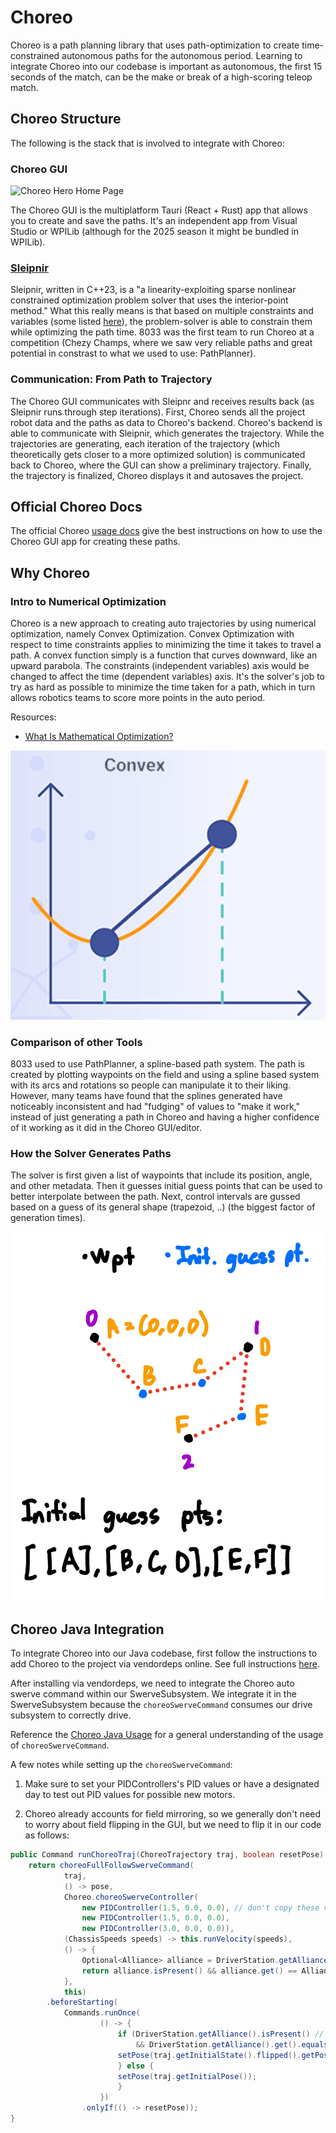 # Choreo

Choreo is a path planning library that uses path-optimization to create time-constrained autonomous paths for the autonomous period. Learning to integrate Choreo into our codebase is important as autonomous, the first 15 seconds of the match, can be the make or break of a high-scoring teleop match.


## Choreo Structure

The following is the stack that is involved to integrate with Choreo:

### Choreo GUI

![Choreo Hero Home Page](/Assets/choreo-hero.png)

The Choreo GUI is the multiplatform Tauri (React + Rust) app that allows you to create and save the paths. It's an independent app from Visual Studio or WPILib (although for the 2025 season it might be bundled in WPILib).

### [Sleipnir](https://github.com/SleipnirGroup/Sleipnir)

Sleipnir, written in C++23, is a "a linearity-exploiting sparse nonlinear constrained optimization problem solver that uses the interior-point method." What this really means is that based on multiple constraints and variables (some listed [here](https://sleipnirgroup.github.io/Choreo/document-settings/robot-configuration/)), the problem-solver is able to constrain them while optimizing the path time. 8033 was the first team to run Choreo at a competition (Chezy Champs, where we saw very reliable paths and great potential in constrast to what we used to use: PathPlanner). 

### Communication: From Path to Trajectory

The Choreo GUI communicates with Sleipnr and receives results back (as Sleipnir runs through step iterations). First, Choreo sends all the project robot data and the paths as data to Choreo's backend. Choreo's backend is able to communicate with Sleipnir, which generates the trajectory. While the trajectories are generating, each iteration of the trajectory (which theoretically gets closer to a more optimized solution) is communicated back to Choreo, where the GUI can show a preliminary trajectory. Finally, the trajectory is finalized, Choreo displays it and autosaves the project. 

## Official Choreo Docs

The official Choreo [usage docs](https://sleipnirgroup.github.io/Choreo/usage/editing-paths/) give the best instructions on how to use the Choreo GUI app for creating these paths.

## Why Choreo

### Intro to Numerical Optimization

Choreo is a new approach to creating auto trajectories by using numerical optimization, namely Convex Optimization. Convex Optimization with respect to time constraints applies to minimizing the time it takes to travel a path. A convex function simply is a function that curves downward, like an upward parabola. The constraints (independent variables) axis would be changed to affect the time (dependent variables) axis. It's the solver's job to try as hard as possible to minimize the time taken for a path, which in turn allows robotics teams to score more points in the auto period.

Resources:
- [What Is Mathematical Optimization?](https://www.youtube.com/watch?v=AM6BY4btj-M)

![graph of a convex function](../../Assets/convex.png)

### Comparison of other Tools

8033 used to use PathPlanner, a spline-based path system. The path is created by plotting waypoints on the field and using a spline based system with its arcs and rotations so people can manipulate it to their liking. However, many teams have found that the splines generated have noticeably inconsistent and had "fudging" of values to "make it work," instead of just generating a path in Choreo and having a higher confidence of it working as it did in the Choreo GUI/editor.

### How the Solver Generates Paths

The solver is first given a list of waypoints that include its position, angle, and other metadata. Then it guesses initial guess points that can be used to better interpolate between the path. Next, control intervals are gussed based on a guess of its general shape (trapezoid, ..) (the biggest factor of generation times).

![alt text](image.png)


## Choreo Java Integration

To integrate Choreo into our Java codebase, first follow the instructions to add Choreo to the project via vendordeps online. See full instructions [here](https://sleipnirgroup.github.io/Choreo/choreolib/installation/).

After installing via vendordeps, we need to integrate the Choreo auto swerve command within our SwerveSubsystem. We integrate it in the SwerveSubsystem because the `choreoSwerveCommand` consumes our drive subsystem to correctly drive. 

Reference the [Choreo Java Usage](https://sleipnirgroup.github.io/Choreo/choreolib/usage/) for a general understanding of the usage of `choreoSwerveCommand`.

A few notes while setting up the `choreoSwerveCommand`:
1. Make sure to set your PIDControllers's PID values or have a designated day to test out PID values for possible new motors.

2. Choreo already accounts for field mirroring, so we generally don't need to worry about field flipping in the GUI, but we need to flip it in our code as follows:

```java
public Command runChoreoTraj(ChoreoTrajectory traj, boolean resetPose) {
    return choreoFullFollowSwerveCommand(
            traj,
            () -> pose,
            Choreo.choreoSwerveController(
                new PIDController(1.5, 0.0, 0.0), // don't copy these values, test these on your own. These values didn't work perfectly for our season.
                new PIDController(1.5, 0.0, 0.0),
                new PIDController(3.0, 0.0, 0.0)),
            (ChassisSpeeds speeds) -> this.runVelocity(speeds),
            () -> {
                Optional<Alliance> alliance = DriverStation.getAlliance();
                return alliance.isPresent() && alliance.get() == Alliance.Red;
            },
            this)
        .beforeStarting(
            Commands.runOnce(
                    () -> {
                        if (DriverStation.getAlliance().isPresent() // Checking if the `DriverStation` before accessing (with `get()`) so we don't need to handle possible Exceptions back up the stack (where `runChoreoTraj` is called).
                            && DriverStation.getAlliance().get().equals(Alliance.Red)) {
                        setPose(traj.getInitialState().flipped().getPose());
                        } else {
                        setPose(traj.getInitialPose());
                        }
                    })
                .onlyIf(() -> resetPose));
}
```
